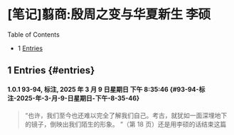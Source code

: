 # [笔记]翦商:殷周之变与华夏新生 李硕


<div class="ox-hugo-toc toc has-section-numbers">

<div class="heading">Table of Contents</div>

- <span class="section-num">1</span> [Entries](#entries)

</div>
<!--endtoc-->



## <span class="section-num">1</span> Entries {#entries}


#### <span class="section-num">1.0.1</span> 93-94, 标注, 2025 年 3 月 9 日星期日 下午 8:35:46 {#93-94-标注-2025-年-3-月-9-日星期日-下午-8-35-46}

> “也许，我们至今也还难以完全了解我们自己。考古，就犹如一面深埋地下的镜子，倒映出我们陌生的形象。 ”（第 18 页）还是用李硕的话结束这篇

